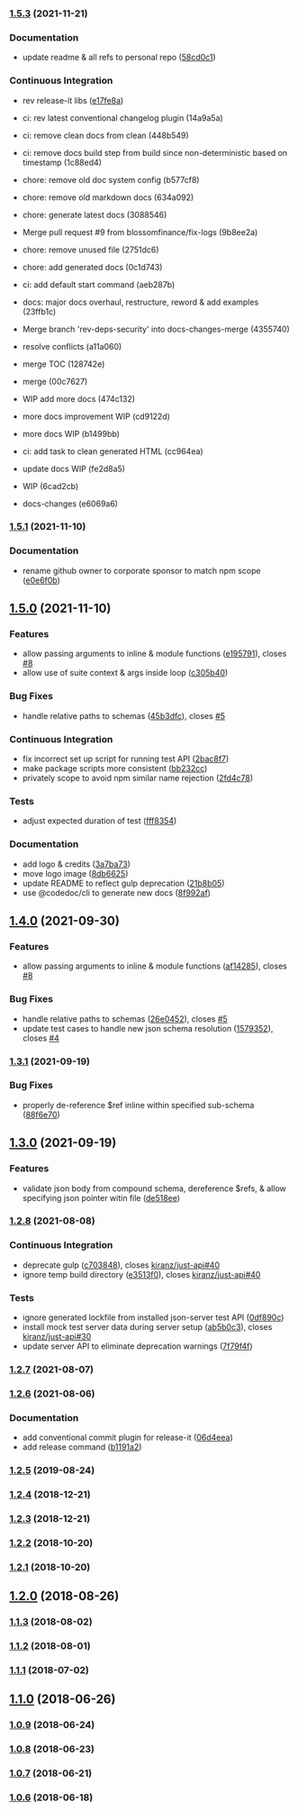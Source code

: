 ### [1.5.3](https://github.com/blossomfinance/rest-ez/compare/v1.5.2...v1.5.3) (2021-11-21)


### Documentation

* update readme & all refs to personal repo ([58cd0c1](https://github.com/blossomfinance/rest-ez/commit/58cd0c1ef420087244f7370bec11bddce687a0b2))


### Continuous Integration

* rev release-it libs ([e17fe8a](https://github.com/blossomfinance/rest-ez/commit/e17fe8a3049cb5e218fe85e9b4bd7e43809f0609))

* ci: rev latest conventional changelog plugin (14a9a5a)
* ci: remove clean docs from clean (448b549)
* ci: remove docs build step from build since non-deterministic based on timestamp (1c88ed4)
* chore: remove old doc system config (b577cf8)
* chore: remove old markdown docs (634a092)
* chore: generate latest docs (3088546)
* Merge pull request #9 from blossomfinance/fix-logs (9b8ee2a)
* chore: remove unused file (2751dc6)
* chore: add generated docs (0c1d743)
* ci: add default start command (aeb287b)
* docs: major docs overhaul, restructure, reword & add examples (23ffb1c)
* Merge branch 'rev-deps-security' into docs-changes-merge (4355740)
* resolve conflicts (a11a060)
* merge TOC (128742e)
* merge (00c7627)
* WIP add more docs (474c132)
* more docs improvement WIP (cd9122d)
* more docs WIP (b1499bb)
* ci: add task to clean generated HTML (cc964ea)
* update docs WIP (fe2d8a5)
* WIP (6cad2cb)
* docs-changes (e6069a6)

### [1.5.1](https://github.com/blossomfinance/rest-ez/compare/v1.5.0...v1.5.1) (2021-11-10)


### Documentation

* rename github owner to corporate sponsor to match npm scope ([e0e6f0b](https://github.com/blossomfinance/rest-ez/commit/e0e6f0b0ecbe7fa6077aff292065194d8a4786d0))

## [1.5.0](https://github.com/matmar10/rest-ez/compare/v1.4.0...v1.5.0) (2021-11-10)


### Features

* allow passing arguments to inline & module functions ([e195791](https://github.com/matmar10/rest-ez/commit/e1957919e463c70b26958fa02cfa5500d87a244c)), closes [#8](https://github.com/matmar10/rest-ez/issues/8)
* allow use of suite context & args inside loop ([c305b40](https://github.com/matmar10/rest-ez/commit/c305b409bfaf28d58ddc7cd74b7a63b4d26562f1))


### Bug Fixes

* handle relative paths to schemas ([45b3dfc](https://github.com/matmar10/rest-ez/commit/45b3dfcac215daaa404198c165f14c56c5ab34ae)), closes [#5](https://github.com/matmar10/rest-ez/issues/5)


### Continuous Integration

* fix incorrect set up script for running test API ([2bac8f7](https://github.com/matmar10/rest-ez/commit/2bac8f7c7f009ac923f26838e35815a20d76d98c))
* make package scripts more consistent ([bb232cc](https://github.com/matmar10/rest-ez/commit/bb232cc9cf228ff71bdfb2cac71508b171f02d25))
* privately scope to avoid npm similar name rejection ([2fd4c78](https://github.com/matmar10/rest-ez/commit/2fd4c78ee156a43cc11d4b5220e98a15b66fc5a7))


### Tests

* adjust expected duration of test ([fff8354](https://github.com/matmar10/rest-ez/commit/fff835480613a57c7599b7bd026e202a572f9117))


### Documentation

* add logo & credits ([3a7ba73](https://github.com/matmar10/rest-ez/commit/3a7ba736b1f48f4c8a6a0641e4dd6e3a590a4629))
* move logo image ([8db6625](https://github.com/matmar10/rest-ez/commit/8db6625f27ff9ebacaffdac0ba6fff3758ce67a7))
* update README to reflect gulp deprecation ([21b8b05](https://github.com/matmar10/rest-ez/commit/21b8b05d6575b45878bfa9959d6f1291def95830))
* use @codedoc/cli to generate new docs ([8f992af](https://github.com/matmar10/rest-ez/commit/8f992af486fb2115837dffbb0f0f757546308b29))

## [1.4.0](https://github.com/matmar10/just-api/compare/v1.3.1...v1.4.0) (2021-09-30)


### Features

* allow passing arguments to inline & module functions ([af14285](https://github.com/matmar10/just-api/commit/af14285eea47ffe8588eaf154e9d95144f54afa0)), closes [#8](https://github.com/matmar10/just-api/issues/8)


### Bug Fixes

* handle relative paths to schemas ([26e0452](https://github.com/matmar10/just-api/commit/26e04527f5bb3b2847328887a3cc584778368c68)), closes [#5](https://github.com/matmar10/just-api/issues/5)
* update test cases to handle new json schema resolution ([1579352](https://github.com/matmar10/just-api/commit/15793525da571d85255d1098f442f16df3b70b0b)), closes [#4](https://github.com/matmar10/just-api/issues/4)

### [1.3.1](https://github.com/matmar10/just-api/compare/v1.3.0...v1.3.1) (2021-09-19)


### Bug Fixes

* properly de-reference $ref inline within specified sub-schema ([88f6e70](https://github.com/matmar10/just-api/commit/88f6e7095e5274ab50251f3db95a12ca00198095))

## [1.3.0](https://github.com/matmar10/just-api/compare/v1.2.8...v1.3.0) (2021-09-19)


### Features

* validate json body from compound schema, dereference $refs, & allow specifying json pointer witin file ([de518ee](https://github.com/matmar10/just-api/commit/de518ee4ef1aee0a43f1bc9ed3ed2823e2893a6a))

### [1.2.8](https://github.com/matmar10/just-api/compare/v1.2.7...v1.2.8) (2021-08-08)


### Continuous Integration

* deprecate gulp ([c703848](https://github.com/matmar10/just-api/commit/c7038482a1f7d8f9c103f3c5e36bf8dd263794d7)), closes [kiranz/just-api#40](https://github.com/kiranz/just-api/issues/40)
* ignore temp build directory ([e3513f0](https://github.com/matmar10/just-api/commit/e3513f0fa2a7d6d3e62192e4b131bbdda868f86c)), closes [kiranz/just-api#40](https://github.com/kiranz/just-api/issues/40)


### Tests

* ignore generated lockfile from installed json-server test API ([0df890c](https://github.com/matmar10/just-api/commit/0df890c761be34c969396b4613c90d0861950590))
* install mock test server data during server setup ([ab5b0c3](https://github.com/matmar10/just-api/commit/ab5b0c396c1d36d4c302665a836cf4603fedb7a9)), closes [kiranz/just-api#30](https://github.com/kiranz/just-api/issues/30)
* update server API to eliminate deprecation warnings ([7f79f4f](https://github.com/matmar10/just-api/commit/7f79f4fe4b9fa1d227fe80461ffa722a6e25dca9))

### [1.2.7](https://github.com/matmar10/just-api/compare/v1.2.6...v1.2.7) (2021-08-07)

### [1.2.6](https://github.com/matmar10/just-api/compare/v1.2.5...v1.2.6) (2021-08-06)


### Documentation

* add conventional commit plugin for release-it ([06d4eea](https://github.com/matmar10/just-api/commit/06d4eea58389a804df3229d60ecd6a7d910a4bf0))
* add release command ([b1191a2](https://github.com/matmar10/just-api/commit/b1191a271c0a9499f6bd2c2a9d2ca6769b78e3c7))

### [1.2.5](https://github.com/matmar10/just-api/compare/v1.2.5...v1.2.6) (2019-08-24)

### [1.2.4](https://github.com/matmar10/just-api/compare/v1.2.5...v1.2.6) (2018-12-21)

### [1.2.3](https://github.com/matmar10/just-api/compare/v1.2.5...v1.2.6) (2018-12-21)

### [1.2.2](https://github.com/matmar10/just-api/compare/v1.2.5...v1.2.6) (2018-10-20)

### [1.2.1](https://github.com/matmar10/just-api/compare/v1.2.5...v1.2.6) (2018-10-20)

## [1.2.0](https://github.com/matmar10/just-api/compare/v1.2.5...v1.2.6) (2018-08-26)

### [1.1.3](https://github.com/matmar10/just-api/compare/v1.2.5...v1.2.6) (2018-08-02)

### [1.1.2](https://github.com/matmar10/just-api/compare/v1.2.5...v1.2.6) (2018-08-01)

### [1.1.1](https://github.com/matmar10/just-api/compare/v1.2.5...v1.2.6) (2018-07-02)

## [1.1.0](https://github.com/matmar10/just-api/compare/v1.2.5...v1.2.6) (2018-06-26)

### [1.0.9](https://github.com/matmar10/just-api/compare/v1.2.5...v1.2.6) (2018-06-24)

### [1.0.8](https://github.com/matmar10/just-api/compare/v1.2.5...v1.2.6) (2018-06-23)

### [1.0.7](https://github.com/matmar10/just-api/compare/v1.2.5...v1.2.6) (2018-06-21)

### [1.0.6](https://github.com/matmar10/just-api/compare/v1.2.5...v1.2.6) (2018-06-18)

